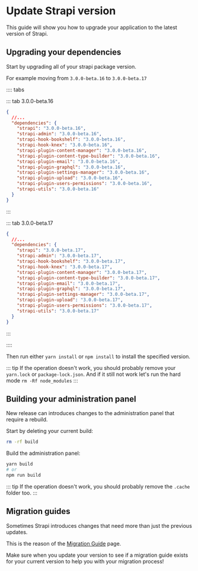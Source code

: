 # Update Strapi version

This guide will show you how to upgrade your application to the latest version of Strapi.

## Upgrading your dependencies

Start by upgrading all of your strapi package version.

For example moving from `3.0.0-beta.16` to `3.0.0-beta.17`

:::: tabs

::: tab 3.0.0-beta.16

```json
{
  //...
  "dependencies": {
    "strapi": "3.0.0-beta.16",
    "strapi-admin": "3.0.0-beta.16",
    "strapi-hook-bookshelf": "3.0.0-beta.16",
    "strapi-hook-knex": "3.0.0-beta.16",
    "strapi-plugin-content-manager": "3.0.0-beta.16",
    "strapi-plugin-content-type-builder": "3.0.0-beta.16",
    "strapi-plugin-email": "3.0.0-beta.16",
    "strapi-plugin-graphql": "3.0.0-beta.16",
    "strapi-plugin-settings-manager": "3.0.0-beta.16",
    "strapi-plugin-upload": "3.0.0-beta.16",
    "strapi-plugin-users-permissions": "3.0.0-beta.16",
    "strapi-utils": "3.0.0-beta.16"
  }
}
```

:::

::: tab 3.0.0-beta.17

```json
{
  //...
  "dependencies": {
    "strapi": "3.0.0-beta.17",
    "strapi-admin": "3.0.0-beta.17",
    "strapi-hook-bookshelf": "3.0.0-beta.17",
    "strapi-hook-knex": "3.0.0-beta.17",
    "strapi-plugin-content-manager": "3.0.0-beta.17",
    "strapi-plugin-content-type-builder": "3.0.0-beta.17",
    "strapi-plugin-email": "3.0.0-beta.17",
    "strapi-plugin-graphql": "3.0.0-beta.17",
    "strapi-plugin-settings-manager": "3.0.0-beta.17",
    "strapi-plugin-upload": "3.0.0-beta.17",
    "strapi-plugin-users-permissions": "3.0.0-beta.17",
    "strapi-utils": "3.0.0-beta.17"
  }
}
```

:::

::::

Then run either `yarn install` or `npm install` to install the specified version.

::: tip
If the operation doesn't work, you should probably remove your `yarn.lock` or `package-lock.json`. And if it still not work let's run the hard mode `rm -Rf node_modules`
:::

## Building your administration panel

New release can introduces changes to the administration panel that require a rebuild.

Start by deleting your current build:

```bash
rm -rf build
```

Build the administration panel:

```bash
yarn build
# or
npm run build
```

::: tip
If the operation doesn't work, you should probably remove the `.cache` folder too.
:::

## Migration guides

Sometimes Strapi introduces changes that need more than just the previous updates.

This is the reason of the [Migration Guide](../migration-guide/README.md) page.

Make sure when you update your version to see if a migration guide exists for your current version to help you with your migration process!

